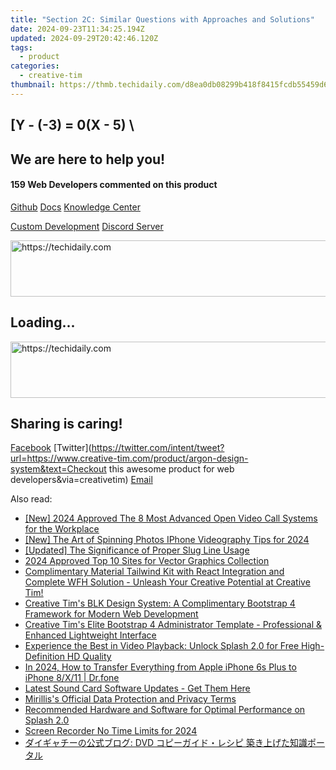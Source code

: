 ```yaml
---
title: "Section 2C: Similar Questions with Approaches and Solutions"
date: 2024-09-23T11:34:25.194Z
updated: 2024-09-29T20:42:46.120Z
tags:
  - product
categories:
  - creative-tim
thumbnail: https://thmb.techidaily.com/d8ea0db08299b418f8415fcdb55459d60a299aaeacab1eb2b1b6960f90e2b4a4.jpg
---
```


## \[Y - (-3) = 0(X - 5) \

## We are here to help you!

#### 159 Web Developers commented on this product

[Github](https://github.com/creativetimofficial/argon-design-system) [Docs](https://tools.techidaily.com/creative-tim/products/) [Knowledge Center](https://tools.techidaily.com/creative-tim/products/) 

[Custom Development](https://tools.techidaily.com/creative-tim/products/) [Discord Server](https://discord.com/invite/FhCJCaHdQa) 

<!-- affiliate ads begin -->
<a href="https://appsumo.8odi.net/c/5597632/2082542/7443" target="_top" id="2082542">
  <img src="//a.impactradius-go.com/display-ad/7443-2082542" border="0" alt="https://techidaily.com" width="728" height="90"/>
</a>
<img height="0" width="0" src="https://appsumo.8odi.net/i/5597632/2082542/7443" style="position:absolute;visibility:hidden;" border="0" />
<!-- affiliate ads end -->

## Loading...

<!-- affiliate ads begin -->
<a href="https://appsumo.8odi.net/c/5597632/2049363/7443" target="_top" id="2049363">
  <img src="//a.impactradius-go.com/display-ad/7443-2049363" border="0" alt="https://techidaily.com" width="728" height="90"/>
</a>
<img height="0" width="0" src="https://appsumo.8odi.net/i/5597632/2049363/7443" style="position:absolute;visibility:hidden;" border="0" />
<!-- affiliate ads end -->

## Sharing is caring!

[Facebook](https://www.facebook.com/sharer/sharer.php?u=https://www.creative-tim.com/product/argon-design-system?src=sdkpreparse) [Twitter](https://twitter.com/intent/tweet?url=https://www.creative-tim.com/product/argon-design-system&text=Checkout this awesome product for web developers&via=creativetim) [Email](https://tools.techidaily.com/creative-tim/products/)

<ins class="adsbygoogle"
     style="display:block"
     data-ad-format="autorelaxed"
     data-ad-client="ca-pub-7571918770474297"
     data-ad-slot="1223367746"></ins>

<ins class="adsbygoogle"
     style="display:block"
     data-ad-client="ca-pub-7571918770474297"
     data-ad-slot="8358498916"
     data-ad-format="auto"
     data-full-width-responsive="true"></ins>

<span class="atpl-alsoreadstyle">Also read:</span>
<div><ul>
<li><a href="https://visual-screen-recording.techidaily.com/new-2024-approved-the-8-most-advanced-open-video-call-systems-for-the-workplace/"><u>[New] 2024 Approved The 8 Most Advanced Open Video Call Systems for the Workplace</u></a></li>
<li><a href="https://facebook-videos.techidaily.com/new-the-art-of-spinning-photos-iphone-videography-tips-for-2024/"><u>[New] The Art of Spinning Photos IPhone Videography Tips for 2024</u></a></li>
<li><a href="https://some-guidance.techidaily.com/updated-the-significance-of-proper-slug-line-usage/"><u>[Updated] The Significance of Proper Slug Line Usage</u></a></li>
<li><a href="https://fox-glue.techidaily.com/2024-approved-top-10-sites-for-vector-graphics-collection/"><u>2024 Approved Top 10 Sites for Vector Graphics Collection</u></a></li>
<li><a href="https://fox-metric.techidaily.com/complimentary-material-tailwind-kit-with-react-integration-and-complete-wfh-solution-unleash-your-creative-potential-at-creative-tim/"><u>Complimentary Material Tailwind Kit with React Integration and Complete WFH Solution - Unleash Your Creative Potential at Creative Tim!</u></a></li>
<li><a href="https://fox-metric.techidaily.com/creative-tims-blk-design-system-a-complimentary-bootstrap-4-framework-for-modern-web-development/"><u>Creative Tim's BLK Design System: A Complimentary Bootstrap 4 Framework for Modern Web Development</u></a></li>
<li><a href="https://fox-metric.techidaily.com/creative-tims-elite-bootstrap-4-administrator-template-professional-and-enhanced-lightweight-interface/"><u>Creative Tim's Elite Bootstrap 4 Administrator Template - Professional & Enhanced Lightweight Interface</u></a></li>
<li><a href="https://fox-metric.techidaily.com/experience-the-best-in-video-playback-unlock-splash-20-for-free-high-definition-hd-quality/"><u>Experience the Best in Video Playback: Unlock Splash 2.0 for Free High-Definition HD Quality</u></a></li>
<li><a href="https://iphone-transfer.techidaily.com/in-2024-how-to-transfer-everything-from-apple-iphone-6s-plus-to-iphone-8x11-drfone-by-drfone-transfer-from-ios/"><u>In 2024, How to Transfer Everything from Apple iPhone 6s Plus to iPhone 8/X/11 | Dr.fone</u></a></li>
<li><a href="https://win-dash.techidaily.com/latest-sound-card-software-updates-get-them-here/"><u>Latest Sound Card Software Updates - Get Them Here</u></a></li>
<li><a href="https://fox-metric.techidaily.com/mirilliss-official-data-protection-and-privacy-terms/"><u>Mirillis's Official Data Protection and Privacy Terms</u></a></li>
<li><a href="https://fox-metric.techidaily.com/recommended-hardware-and-software-for-optimal-performance-on-splash-20/"><u>Recommended Hardware and Software for Optimal Performance on Splash 2.0</u></a></li>
<li><a href="https://video-screen-grab.techidaily.com/screen-recorder-no-time-limits-for-2024/"><u>Screen Recorder No Time Limits for 2024</u></a></li>
<li><a href="https://blog-min.techidaily.com/1725285906119-dvd/"><u>ダイギャチーの公式ブログ: DVD コピーガイド・レシピ 築き上げた知識ポータル</u></a></li>
</ul></div>

